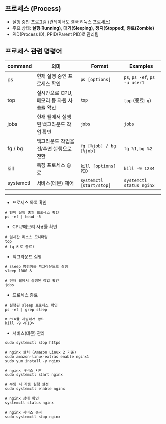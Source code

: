 ## 프로세스 (Process)
- 실행 중인 프로그램 (컨테이너도 결국 리눅스 프로세스)
- 주요 상태: **실행(Running)**, **대기(Sleeping)**, **정지(Stopped)**, **종료(Zombie)**
- PID(Process ID), PPID(Parent PID)로 관리됨

## 프로세스 관련 명령어

| command   | 의미                                   | Format                  | Examples                 |
|-----------|----------------------------------------|-------------------------|--------------------------|
| ps        | 현재 실행 중인 프로세스 확인             | `ps [options]`          | `ps`, `ps -ef`, `ps -u user1` |
| top       | 실시간으로 CPU, 메모리 등 자원 사용률 확인 | `top`                   | `top` (종료: `q`)        |
| jobs      | 현재 쉘에서 실행된 백그라운드 작업 확인    | `jobs`                  | `jobs`                   |
| fg / bg   | 백그라운드 작업을 전/후면 실행으로 전환    |  `fg [%job] / bg [%job]` | `fg %1`, `bg %2`         |
| kill      | 특정 프로세스 종료                        | `kill [options] PID`    | `kill -9 1234`           |
| systemctl | 서비스(데몬) 제어                        | `systemctl [start/stop]` | `systemctl status nginx` |

---


- 프로세스 목록 확인
```
# 현재 실행 중인 프로세스 확인
ps -ef | head -5
```

- CPU/메모리 사용률 확인
```
# 실시간 리소스 모니터링
top
# (q 키로 종료)
```

- 백그라운드 실행
```
# sleep 명령어를 백그라운드로 실행
sleep 1000 &

# 현재 쉘에서 실행된 작업 확인
jobs
```

- 프로세스 종료
```
# 실행된 sleep 프로세스 확인
ps -ef | grep sleep

# PID를 지정해서 종료
kill -9 <PID>
```

- 서비스(데몬) 관리
```
sudo systemctl stop httpd

# nginx 설치 (Amazon Linux 2 기준)
sudo amazon-linux-extras enable nginx1
sudo yum install -y nginx

# nginx 서비스 시작
sudo systemctl start nginx

# 부팅 시 자동 실행 설정
sudo systemctl enable nginx

# nginx 상태 확인
systemctl status nginx

# nginx 서비스 중지
sudo systemctl stop nginx
```
